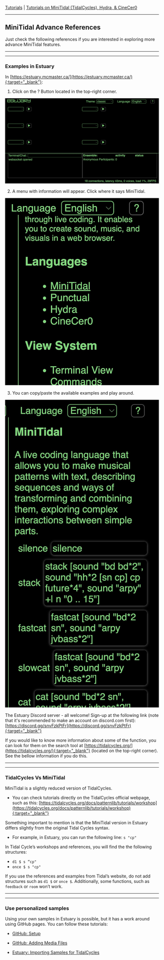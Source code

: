 
[Tutorials](../Tutorials/README.md) | [Tutorials on MiniTidal (TidalCycles), Hydra, & CineCer0](README.md)    

-------------------------------------------------------------------------------  


## MiniTidal Advance References

Just check the following references if you are interested in exploring more advance MiniTidal features.

_________________________________________________________________________________________
_________________________________________________________________________________________

### Examples in Estuary

In [https://estuary.mcmaster.ca/](https://estuary.mcmaster.ca/){:target="_blank"}:

1. Click on the ? Button located in the top-right corner.

<img src="imgs/minitidal-09.jpg" width="600">

2. A menu with information will appear. Click where it says MiniTidal.

<img src="imgs/minitidal-10.jpg" width="600">

3. You can copy/paste the available examples and play around.

<img src="imgs/minitidal-11.jpg" width="600">

The Estuary Discord server - all welcome! Sign-up at the following link (note that it's recommended to make an account on discord.com first): [https://discord.gg/snvFzkPtFr](https://discord.gg/snvFzkPtFr){:target="_blank"}  

If you would like to know more information about some of the function, you can look for them on the search tool at [https://tidalcycles.org/](https://tidalcycles.org/){:target="_blank"} (located on the top-right corner). See the bellow information if you do this.

_________________________________________________________________________________________
_________________________________________________________________________________________

### TidalCycles Vs MiniTidal

MiniTidal is a slightly reduced version of TidalCycles.  

+ You can check tutorials directly on the TidalCycles official webpage, such as this: [https://tidalcycles.org/docs/patternlib/tutorials/workshop](https://tidalcycles.org/docs/patternlib/tutorials/workshop){:target="_blank"}  

Something important to mention is that the MiniTidal version in Estuary differs slightly from the original Tidal Cycles syntax.

+ For example, in Estuary, you can run the following line: `s "cp"`

In Tidal Cycle’s workshops and references, you will find the the following structures:

+ `d1 $ s “cp"`
+ `once $ s "cp"`

If you use the references and examples from Tidal’s website, do not add structures such as `d1 $` or `once $`.
Additionally, some functions, such as `feedback` or `room` won’t work.

_________________________________________________________________________________________
_________________________________________________________________________________________

### Use personalized samples

Using your own samples in Estuary is possible, but it has a work around using GitHub pages. You can follow these tutorials:

+ [GitHub: Setup](../GitHub-setup.md)

+ [GitHub: Adding Media Files](../GitHub-addingFiles.md)

+ [Estuary: Importing Samples for TidalCycles](../Estuary-ImportingSamples.md)
